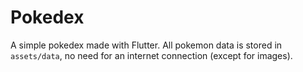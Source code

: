 # Pokedex

A simple pokedex made with Flutter. All pokemon data is stored in `assets/data`, no need for an internet connection (except for images).

